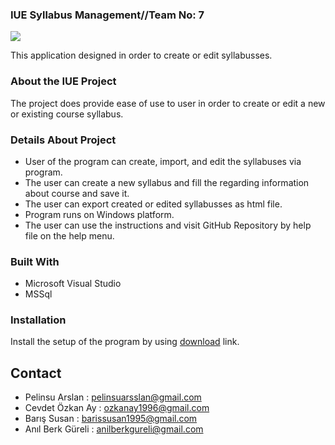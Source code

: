 ### **IUE Syllabus Management//Team No: 7**
![](https://www.linkpicture.com/q/ingsyl_1.png)

This application designed in order to create or edit syllabusses.


### **About the IUE Project**

The project does provide ease of use to user in order to create or edit a new or existing course syllabus. 

### **Details About Project**
* User of the program can create, import, and edit the syllabuses via program.
* The user can create a new syllabus and fill the regarding information about course and save it.
* The user can export created or edited syllabusses as html file.
* Program runs on Windows platform.
* The user can use the instructions and visit GitHub Repository by help file on the help menu.


### **Built With**
* Microsoft Visual Studio
* MSSql

### Installation

Install the setup of the program by using [download](https://drive.google.com/file/d/166aNhJtWSRLo3ckuJj9jsDycQJGuvXo1/view?usp=sharing) link.


## **Contact**
* Pelinsu Arslan : pelinsuarsslan@gmail.com
* Cevdet Özkan Ay : ozkanay1996@gmail.com
* Barış Susan : barissusan1995@gmail.com
* Anıl Berk Güreli : anilberkgureli@gmail.com
